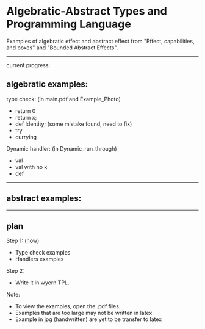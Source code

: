 # Algebratic-Abstract Types and Programming Language

Examples of algebratic effect and abstract effect from "Effect, capabilities, and boxes" and "Bounded Abstract Effects".

---
current progress:

## algebratic examples:
type check: (in main.pdf and Example_Photo)
- return 0
- return x;
- def Identity; (some mistake found, need to fix)
- try
- currying

Dynamic handler: (in Dynamic_run_through)
- val
- val with no k
- def

---

## abstract examples:


---
## plan
Step 1: (now)
- Type check examples
- Handlers examples

Step 2:
- Write it in wyern TPL.

Note:
- To view the examples, open the .pdf files.
- Examples that are too large may not be written in latex
- Example in jpg (handwritten) are yet to be transfer to latex
